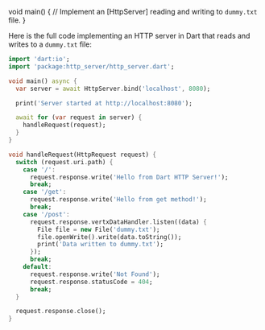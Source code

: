 void main() {
  // Implement an [HttpServer] reading and writing to `dummy.txt` file.
}


Here is the full code implementing an HTTP server in Dart that reads and writes to a `dummy.txt` file:

```dart
import 'dart:io';
import 'package:http_server/http_server.dart';

void main() async {
  var server = await HttpServer.bind('localhost', 8080);

  print('Server started at http://localhost:8080');

  await for (var request in server) {
    handleRequest(request);
  }
}

void handleRequest(HttpRequest request) {
  switch (request.uri.path) {
    case '/':
      request.response.write('Hello from Dart HTTP Server!');
      break;
    case '/get':
      request.response.write('Hello from get method!');
      break;
    case '/post':
      request.response.vertxDataHandler.listen((data) {
        File file = new File('dummy.txt');
        file.openWrite().write(data.toString());
        print('Data written to dummy.txt');
      });
      break;
    default:
      request.response.write('Not Found');
      request.response.statusCode = 404;
      break;
  }

  request.response.close();
}
```
